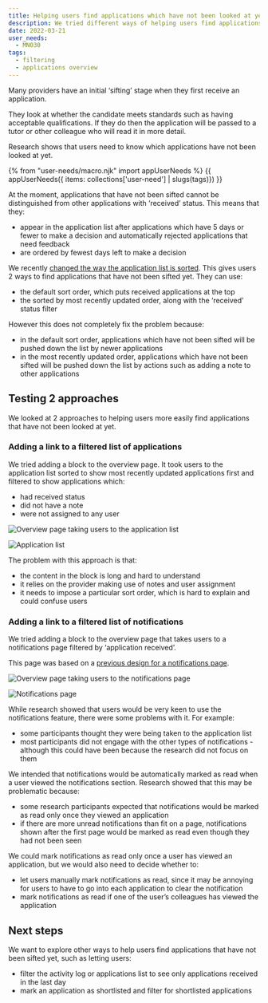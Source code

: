 ```yaml
---
title: Helping users find applications which have not been looked at yet
description: We tried different ways of helping users find applications which have not been looked at yet.
date: 2022-03-21
user_needs:
  - MN030
tags:
  - filtering
  - applications overview
---
```


Many providers have an initial ‘sifting’ stage when they first receive an application.

They look at whether the candidate meets standards such as having acceptable qualifications. If they do then the application will be passed to a tutor or other colleague who will read it in more detail.

Research shows that users need to know which applications have not been looked at yet.

{% from "user-needs/macro.njk" import appUserNeeds %}
{{ appUserNeeds({ items: collections['user-need'] | slugs(tags)}) }}

At the moment, applications that have not been sifted cannot be distinguished from other applications with ‘received’ status. This means that they:

- appear in the application list after applications which have 5 days or fewer to make a decision and automatically rejected applications that need feedback
- are ordered by fewest days left to make a decision

We recently [changed the way the application list is sorted](/manage-teacher-training-applications/sorting-the-application-list-in-different-ways/). This gives users 2 ways to find applications that have not been sifted yet. They can use:

- the default sort order, which puts received applications at the top
- the sorted by most recently updated order, along with the ‘received’ status filter

However this does not completely fix the problem because:

- in the default sort order, applications which have not been sifted will be pushed down the list by newer applications
- in the most recently updated order, applications which have not been sifted will be pushed down the list by actions such as adding a note to other applications

## Testing 2 approaches

We looked at 2 approaches to helping users more easily find applications that have not been looked at yet.

### Adding a link to a filtered list of applications

We tried adding a block to the overview page. It took users to the application list sorted to show most recently updated applications first and filtered to show applications which:

- had received status
- did not have a note
- were not assigned to any user

![Overview page taking users to the application list](option1--overview.png "Overview page taking users to the application list")

![Application list](option1--application-list.png "Application list")

The problem with this approach is that:

- the content in the block is long and hard to understand
- it relies on the provider making use of notes and user assignment
- it needs to impose a particular sort order, which is hard to explain and could confuse users

### Adding a link to a filtered list of notifications

We tried adding a block to the overview page that takes users to a notifications page filtered by ‘application received’.

This page was based on a [previous design for a notifications page](/manage-teacher-training-applications/notifications-iteration/).

![Overview page taking users to the notifications page](option2--overview.png "Overview page taking users to the notifications page")

![Notifications page](option2--notifications.png "Notifications page")

While research showed that users would be very keen to use the notifications feature, there were some problems with it. For example:

- some participants thought they were being taken to the application list
- most participants did not engage with the other types of notifications - although this could have been because the research did not focus on them

We intended that notifications would be automatically marked as read when a user viewed the notifications section. Research showed that this may be problematic because:

- some research participants expected that notifications would be marked as read only once they viewed an application
- if there are more unread notifications than fit on a page, notifications shown after the first page would be marked as read even though they had not been seen

We could mark notifications as read only once a user has viewed an application, but we would also need to decide whether to:

- let users manually mark notifications as read, since it may be annoying for users to have to go into each application to clear the notification
- mark notifications as read if one of the user’s colleagues has viewed the application

## Next steps

We want to explore other ways to help users find applications that have not been sifted yet, such as letting users:

- filter the activity log or applications list to see only applications received in the last day
- mark an application as shortlisted and filter for shortlisted applications
